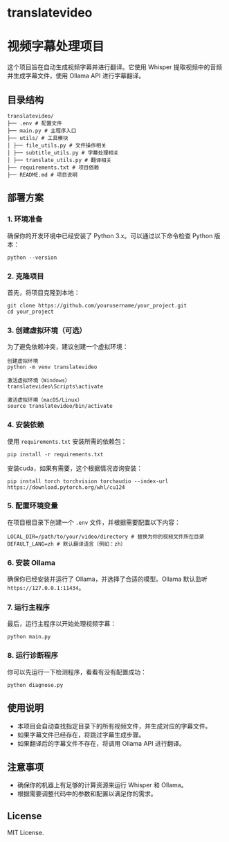 # translatevideo
 
# 视频字幕处理项目

这个项目旨在自动生成视频字幕并进行翻译。它使用 Whisper 提取视频中的音频并生成字幕文件，使用 Ollama API 进行字幕翻译。

## 目录结构

```
translatevideo/
├── .env # 配置文件
├── main.py # 主程序入口
├── utils/ # 工具模块
│ ├── file_utils.py # 文件操作相关
│ ├── subtitle_utils.py # 字幕处理相关
│ ├── translate_utils.py # 翻译相关
├── requirements.txt # 项目依赖
├── README.md # 项目说明
```


## 部署方案

### 1. 环境准备

确保你的开发环境中已经安装了 Python 3.x。可以通过以下命令检查 Python 版本：
```
python --version
```


### 2. 克隆项目

首先，将项目克隆到本地：
```
git clone https://github.com/yourusername/your_project.git
cd your_project
```


### 3. 创建虚拟环境（可选）

为了避免依赖冲突，建议创建一个虚拟环境：
```
创建虚拟环境
python -m venv translatevideo

激活虚拟环境（Windows）
translatevideo\Scripts\activate

激活虚拟环境（macOS/Linux）
source translatevideo/bin/activate
```


### 4. 安装依赖

使用 `requirements.txt` 安装所需的依赖包：
```
pip install -r requirements.txt
```

安装cuda，如果有需要，这个根据情况咨询安装：
```
pip install torch torchvision torchaudio --index-url https://download.pytorch.org/whl/cu124
```

### 5. 配置环境变量

在项目根目录下创建一个 `.env` 文件，并根据需要配置以下内容：
```
LOCAL_DIR=/path/to/your/video/directory # 替换为你的视频文件所在目录
DEFAULT_LANG=zh # 默认翻译语言（例如：zh）
```


### 6. 安装 Ollama

确保你已经安装并运行了 Ollama，并选择了合适的模型。Ollama 默认监听 `https://127.0.0.1:11434`。

### 7. 运行主程序

最后，运行主程序以开始处理视频字幕：
```
python main.py
```
### 8. 运行诊断程序

你可以先运行一下检测程序，看看有没有配置成功：
```
python diagnose.py
```

## 使用说明

- 本项目会自动查找指定目录下的所有视频文件，并生成对应的字幕文件。
- 如果字幕文件已经存在，将跳过字幕生成步骤。
- 如果翻译后的字幕文件不存在，将调用 Ollama API 进行翻译。

## 注意事项

- 确保你的机器上有足够的计算资源来运行 Whisper 和 Ollama。
- 根据需要调整代码中的参数和配置以满足你的需求。

## License

MIT License.
